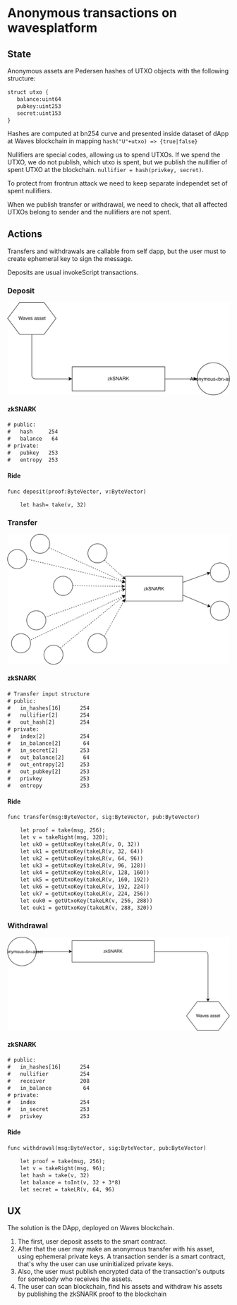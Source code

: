 # Anonymous transactions on wavesplatform

## State

Anonymous assets are Pedersen hashes of UTXO objects with the following structure:

```
struct utxo {
   balance:uint64
   pubkey:uint253
   secret:uint153
}
```

Hashes are computed at bn254 curve and presented inside dataset of dApp at Waves blockchain in mapping `hash("U"+utxo) => {true|false}`

Nullifiers are special codes, allowing us to spend UTXOs. If we spend the UTXO, we do not publish, which utxo is spent, but we publish the nullifier of spent UTXO at the blockchain.  `nullifier = hash(privkey, secret)`.

To protect from frontrun attack we need to keep separate independet set of spent nullifiers.

When we publish transfer or withdrawal, we need to check, that all affected UTXOs belong to sender and the nullifiers are not spent.

## Actions

Transfers and withdrawals are callable from self dapp, but the user must to create ephemeral key to sign the message. 

Deposits are usual invokeScript transactions.

### Deposit

![deposit](https://raw.githubusercontent.com/snjax/drawio/master/deposit.svg?sanitize=true)

#### zkSNARK
```
# public:
#   hash     254
#   balance   64
# private:
#   pubkey   253
#   entropy  253

```

#### Ride
```
func deposit(proof:ByteVector, v:ByteVector)
```
```
    let hash= take(v, 32)
```

### Transfer

![transfer](https://raw.githubusercontent.com/snjax/drawio/master/transfer.svg?sanitize=true)

#### zkSNARK

```
# Transfer input structure
# public:
#   in_hashes[16]      254
#   nullifier[2]       254
#   out_hash[2]        254
# private:
#   index[2]           254
#   in_balance[2]       64
#   in_secret[2]       253
#   out_balance[2]      64
#   out_entropy[2]     253
#   out_pubkey[2]      253
#   privkey            253
#   entropy            253
```

#### Ride
```
func transfer(msg:ByteVector, sig:ByteVector, pub:ByteVector) 
```
```
    let proof = take(msg, 256);
    let v = takeRight(msg, 320);
    let uk0 = getUtxoKey(takeLR(v, 0, 32))
    let uk1 = getUtxoKey(takeLR(v, 32, 64))
    let uk2 = getUtxoKey(takeLR(v, 64, 96))
    let uk3 = getUtxoKey(takeLR(v, 96, 128))
    let uk4 = getUtxoKey(takeLR(v, 128, 160))
    let uk5 = getUtxoKey(takeLR(v, 160, 192))
    let uk6 = getUtxoKey(takeLR(v, 192, 224))
    let uk7 = getUtxoKey(takeLR(v, 224, 256))
    let ouk0 = getUtxoKey(takeLR(v, 256, 288))
    let ouk1 = getUtxoKey(takeLR(v, 288, 320))
```

### Withdrawal

![withdrawal](https://raw.githubusercontent.com/snjax/drawio/master/withdrawal.svg?sanitize=true)

#### zkSNARK
```
# public:
#   in_hashes[16]      254
#   nullifier          254
#   receiver           208
#   in_balance          64
# private:
#   index              254
#   in_secret          253
#   privkey            253
```

#### Ride
```
func withdrawal(msg:ByteVector, sig:ByteVector, pub:ByteVector) 
```
```
    let proof = take(msg, 256);
    let v = takeRight(msg, 96);
    let hash = take(v, 32)
    let balance = toInt(v, 32 + 3*8)
    let secret = takeLR(v, 64, 96)
```



## UX

The solution is the DApp, deployed on Waves blockchain.

1. The first, user deposit assets to the smart contract.
2. After that the user may make an anonymous transfer with his asset, using ephemeral private keys. A transaction sender is a smart contract, that's why the user can use uninitialized private keys.
3. Also, the user must publish encrypted data of the transaction's outputs for somebody who receives the assets.
4. The user can scan blockchain, find his assets and withdraw his assets by publishing the zkSNARK proof to the blockchain

